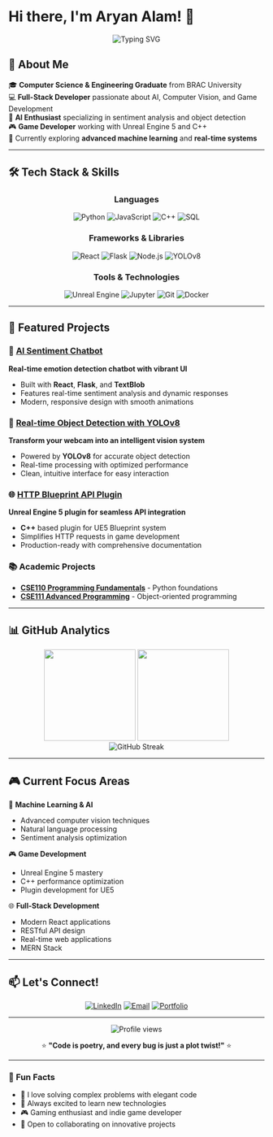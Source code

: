 # Hi there, I'm Aryan Alam! 👋

<div align="center">
  <img src="https://readme-typing-svg.herokuapp.com?font=Fira+Code&pause=1000&color=36BCF7FF&center=true&vCenter=true&width=435&lines=Full-Stack+Developer;AI+%26+Computer+Vision+Engineer;Unreal+Engine+5+Developer;Open+Source+Contributor" alt="Typing SVG" />
</div>

## 🚀 About Me

🎓 **Computer Science & Engineering Graduate** from BRAC University  
💻 **Full-Stack Developer** passionate about AI, Computer Vision, and Game Development  
🔬 **AI Enthusiast** specializing in sentiment analysis and object detection  
🎮 **Game Developer** working with Unreal Engine 5 and C++  
🌱 Currently exploring **advanced machine learning** and **real-time systems**

---

## 🛠️ Tech Stack & Skills

<div align="center">

### Languages
![Python](https://img.shields.io/badge/Python-3776AB?style=for-the-badge&logo=python&logoColor=white)
![JavaScript](https://img.shields.io/badge/JavaScript-F7DF1E?style=for-the-badge&logo=javascript&logoColor=black)
![C++](https://img.shields.io/badge/C%2B%2B-00599C?style=for-the-badge&logo=c%2B%2B&logoColor=white)
![SQL](https://img.shields.io/badge/SQL-4479A1?style=for-the-badge&logo=mysql&logoColor=white)

### Frameworks & Libraries
![React](https://img.shields.io/badge/React-20232A?style=for-the-badge&logo=react&logoColor=61DAFB)
![Flask](https://img.shields.io/badge/Flask-000000?style=for-the-badge&logo=flask&logoColor=white)
![Node.js](https://img.shields.io/badge/Node.js-43853D?style=for-the-badge&logo=node.js&logoColor=white)
![YOLOv8](https://img.shields.io/badge/YOLOv8-FF6B6B?style=for-the-badge&logo=opencv&logoColor=white)

### Tools & Technologies
![Unreal Engine](https://img.shields.io/badge/Unreal%20Engine-313131?style=for-the-badge&logo=unreal-engine&logoColor=white)
![Jupyter](https://img.shields.io/badge/Jupyter-F37626?style=for-the-badge&logo=jupyter&logoColor=white)
![Git](https://img.shields.io/badge/Git-F05032?style=for-the-badge&logo=git&logoColor=white)
![Docker](https://img.shields.io/badge/Docker-2496ED?style=for-the-badge&logo=docker&logoColor=white)

</div>

---

## 🎯 Featured Projects

### 🤖 [AI Sentiment Chatbot](https://github.com/ALLEXCEED360/Ai-sentiment-chatbot)
**Real-time emotion detection chatbot with vibrant UI**
- Built with **React**, **Flask**, and **TextBlob**
- Features real-time sentiment analysis and dynamic responses
- Modern, responsive design with smooth animations

### 🔮 [Real-time Object Detection with YOLOv8](https://github.com/ALLEXCEED360/Real-time-object-detection-with-YOLOv8)
**Transform your webcam into an intelligent vision system**
- Powered by **YOLOv8** for accurate object detection
- Real-time processing with optimized performance
- Clean, intuitive interface for easy interaction

### 🌐 [HTTP Blueprint API Plugin](https://github.com/ALLEXCEED360/HttpBlueprintAPI)
**Unreal Engine 5 plugin for seamless API integration**
- **C++** based plugin for UE5 Blueprint system
- Simplifies HTTP requests in game development
- Production-ready with comprehensive documentation

### 📚 Academic Projects
- **[CSE110 Programming Fundamentals](https://github.com/ALLEXCEED360/CSE110-Codes)** - Python foundations
- **[CSE111 Advanced Programming](https://github.com/ALLEXCEED360/CSE111-Codes)** - Object-oriented programming

---

## 📊 GitHub Analytics

<div align="center">
  <img height="180em" src="https://github-readme-stats.vercel.app/api?username=ALLEXCEED360&show_icons=true&theme=tokyonight&include_all_commits=true&count_private=true"/>
  <img height="180em" src="https://github-readme-stats.vercel.app/api/top-langs/?username=ALLEXCEED360&layout=compact&langs_count=7&theme=tokyonight"/>
</div>

<div align="center">
  <img src="https://github-readme-streak-stats.herokuapp.com/?user=ALLEXCEED360&theme=tokyonight" alt="GitHub Streak"/>
</div>

---

## 🎮 Current Focus Areas

🔬 **Machine Learning & AI**
- Advanced computer vision techniques
- Natural language processing
- Sentiment analysis optimization

🎮 **Game Development**
- Unreal Engine 5 mastery
- C++ performance optimization
- Plugin development for UE5

🌐 **Full-Stack Development**
- Modern React applications
- RESTful API design
- Real-time web applications
- MERN Stack

---

## 📫 Let's Connect!

<div align="center">

[![LinkedIn](https://img.shields.io/badge/LinkedIn-0077B5?style=for-the-badge&logo=linkedin&logoColor=white)]([https://linkedin.com/in/aryan-alam](https://www.linkedin.com/in/fardeen-alam-1b3832319/))
[![Email](https://img.shields.io/badge/Email-D14836?style=for-the-badge&logo=gmail&logoColor=white)](mailto:aryan138alam@gmail.com)
[![Portfolio](https://img.shields.io/badge/Portfolio-FF5722?style=for-the-badge&logo=website&logoColor=white)]([https://aryan-alam.dev](https://www.behance.net/aryan138alam))

</div>

---

<div align="center">
  <img src="https://komarev.com/ghpvc/?username=ALLEXCEED360&label=Profile%20views&color=0e75b6&style=flat" alt="Profile views" />
  
  ⭐ **"Code is poetry, and every bug is just a plot twist!"** ⭐
</div>

---

### 🌟 Fun Facts
- 🎯 I love solving complex problems with elegant code
- 🚀 Always excited to learn new technologies
- 🎮 Gaming enthusiast and indie game developer
- 🤝 Open to collaborating on innovative projects

